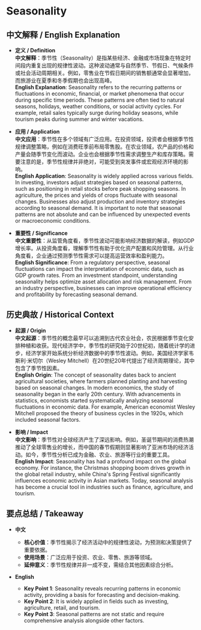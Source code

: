 # Seasonality

## 中文解释 / English Explanation

* **定义 / Definition**  
  **中文解释**：季节性（Seasonality）是指某些经济、金融或市场现象在特定时间段内重复出现的规律性波动。这种波动通常与自然季节、节假日、气候条件或社会活动周期相关。例如，零售业在节假日期间的销售额通常会显著增加，而旅游业在夏季和冬季假期也会出现高峰。  
  **English Explanation**: Seasonality refers to the recurring patterns or fluctuations in economic, financial, or market phenomena that occur during specific time periods. These patterns are often tied to natural seasons, holidays, weather conditions, or social activity cycles. For example, retail sales typically surge during holiday seasons, while tourism peaks during summer and winter vacations.

* **应用 / Application**  
  **中文应用**：季节性在多个领域有广泛应用。在投资领域，投资者会根据季节性规律调整策略，例如在消费旺季前布局零售股。在农业领域，农产品的价格和产量会随季节变化而波动。企业也会根据季节性需求调整生产和库存策略。需要注意的是，季节性规律并非绝对，可能受到突发事件或宏观经济环境的影响。  
  **English Application**: Seasonality is widely applied across various fields. In investing, investors adjust strategies based on seasonal patterns, such as positioning in retail stocks before peak shopping seasons. In agriculture, the prices and yields of crops fluctuate with seasonal changes. Businesses also adjust production and inventory strategies according to seasonal demand. It is important to note that seasonal patterns are not absolute and can be influenced by unexpected events or macroeconomic conditions.

* **重要性 / Significance**  
  **中文重要性**：从监管角度看，季节性波动可能影响经济数据的解读，例如GDP增长率。从投资角度看，理解季节性有助于优化资产配置和风险管理。从行业角度看，企业通过预测季节性需求可以提高运营效率和盈利能力。  
  **English Significance**: From a regulatory perspective, seasonal fluctuations can impact the interpretation of economic data, such as GDP growth rates. From an investment standpoint, understanding seasonality helps optimize asset allocation and risk management. From an industry perspective, businesses can improve operational efficiency and profitability by forecasting seasonal demand.

## 历史典故 / Historical Context

* **起源 / Origin**  
  **中文起源**：季节性的概念最早可以追溯到古代农业社会，农民根据季节变化安排种植和收获。现代经济学中，季节性的研究始于20世纪初，随着统计学的进步，经济学家开始系统分析经济数据中的季节性波动。例如，美国经济学家韦斯利·米切尔（Wesley Mitchell）在20世纪20年代提出了经济周期理论，其中包含了季节性因素。  
  **English Origin**: The concept of seasonality dates back to ancient agricultural societies, where farmers planned planting and harvesting based on seasonal changes. In modern economics, the study of seasonality began in the early 20th century. With advancements in statistics, economists started systematically analyzing seasonal fluctuations in economic data. For example, American economist Wesley Mitchell proposed the theory of business cycles in the 1920s, which included seasonal factors.

* **影响 / Impact**  
  **中文影响**：季节性对全球经济产生了深远影响。例如，圣诞节期间的消费热潮推动了全球零售业的增长，而中国的春节假期则显著影响了亚洲市场的经济活动。如今，季节性分析已成为金融、农业、旅游等行业的重要工具。  
  **English Impact**: Seasonality has had a profound impact on the global economy. For instance, the Christmas shopping boom drives growth in the global retail industry, while China's Spring Festival significantly influences economic activity in Asian markets. Today, seasonal analysis has become a crucial tool in industries such as finance, agriculture, and tourism.

## 要点总结 / Takeaway

* **中文**  
  - **核心价值**：季节性揭示了经济活动中的规律性波动，为预测和决策提供了重要依据。  
  - **使用场景**：广泛应用于投资、农业、零售、旅游等领域。  
  - **延伸意义**：季节性规律并非一成不变，需结合其他因素综合分析。  

* **English**  
  - **Key Point 1**: Seasonality reveals recurring patterns in economic activity, providing a basis for forecasting and decision-making.  
  - **Key Point 2**: It is widely applied in fields such as investing, agriculture, retail, and tourism.  
  - **Key Point 3**: Seasonal patterns are not static and require comprehensive analysis alongside other factors.